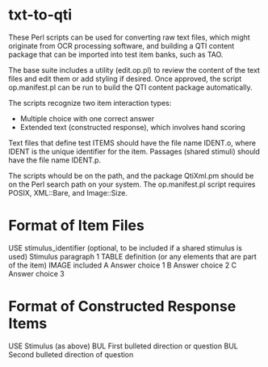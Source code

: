 # txt-to-qti
These Perl scripts can be used for converting raw text files, which might originate from OCR
processing software, and building a QTI content package that can be imported into test
item banks, such as TAO.

The base suite includes a utility (edit.op.pl) to review the content of the text files and
edit them or add styling if desired. Once approved, the script op.manifest.pl can be run
to build the QTI content package automatically.

The scripts recognize two item interaction types:
* Multiple choice with one correct answer
* Extended text (constructed response), which involves hand scoring

Text files that define test ITEMS should have the file name IDENT.o, where IDENT is the unique
identifier for the item. Passages (shared stimuli) should have the file name IDENT.p.

The scripts whould be on the path, and the package QtiXml.pm should be on the Perl search
path on your system. The op.manifest.pl script requires POSIX, XML::Bare, and Image::Size.

Format of Item Files
====================
USE stimulus_identifier (optional, to be included if a shared stimulus is used)
Stimulus paragraph 1
TABLE definition (or any elements that are part of the item)
IMAGE included
A Answer choice 1
B Answer choice 2
C Answer choice 3

Format of Constructed Response Items
====================================
USE
Stimulus (as above)
BUL First bulleted direction or question
BUL Second bulleted direction of question
